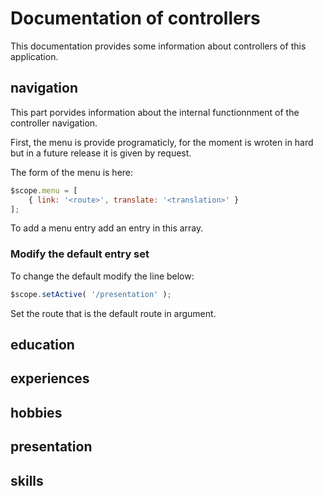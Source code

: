 # Documentation of controllers

This documentation provides some information about controllers of this application.

## navigation

This part porvides information about the internal functionnment of the controller navigation.

First, the menu is provide programaticly, for the moment is wroten in hard but in a future release it is given by request.

The form of the menu is here:

```js
$scope.menu = [
    { link: '<route>', translate: '<translation>' }
];
```

To add a menu entry add an entry in this array.

### Modify the default entry set

To change the default modify the line below:

```js
$scope.setActive( '/presentation' );
```

Set the route that is the default route in argument.

## education

## experiences

## hobbies

## presentation

## skills
